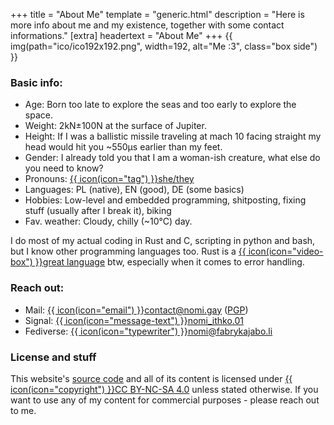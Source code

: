 +++
title = "About Me"
template = "generic.html"
description = "Here is more info about me and my existence, together with some contact informations."
[extra]
headertext = "About Me"
+++
{{ img(path="ico/ico192x192.png", width=192, alt="Me :3", class="box side") }}
### Basic info:
- Age: Born too late to explore the seas and too early to explore the space.
- Weight: 2kN±100N at the surface of Jupiter.
- Height: If I was a ballistic missile traveling at mach 10 facing straight my head would hit you ~550µs earlier than my feet.
- Gender: I already told you that I am a woman-ish creature, what else do you need to know?
- Pronouns: [{{ icon(icon="tag") }}she/they](https://pronouns.page/@Nomi_)
- Languages: PL (native), EN (good), DE (some basics)
- Hobbies: Low-level and embedded programming, shitposting, fixing stuff (usually after I break it), biking
- Fav. weather: Cloudy, chilly (~10°C) day.

I do most of my actual coding in Rust and C, scripting in python and bash, but I know other programming languages too. Rust is a [{{ icon(icon="video-box") }}great language](https://youtu.be/MZdxbf0_fPg) btw, especially when it comes to error handling.

### Reach out:
- Mail: [{{ icon(icon="email") }}contact@nomi.gay](mailto:contact@nomi.gay) ([PGP](/nomikey.pem))
- Signal: [{{ icon(icon="message-text") }}nomi\_ithko.01](https://signal.me/#eu/ql9PsKDRxrxv8odQpfDIRG2vB2r8Kew8yz0PA4WtL91q1fjraJRO94EA9vI14_14)
- Fediverse: [{{ icon(icon="typewriter") }}nomi@fabrykajabo.li](https://fedi.fabrykajabo.li/@nomi)

### License and stuff
This website's [source code](https://github.com/Ithko/nomi.gay) and all of its content is licensed under [{{ icon(icon="copyright") }}CC BY-NC-SA 4.0](https://creativecommons.org/licenses/by-nc-sa/4.0/) unless stated otherwise. If you want to use any of my content for commercial purposes - please reach out to me.
